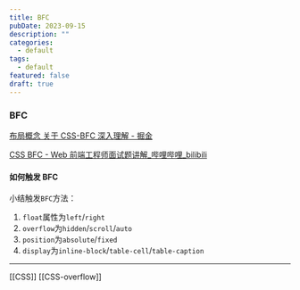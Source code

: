 ```yaml
---
title: BFC
pubDate: 2023-09-15
description: ""
categories:
  - default
tags:
  - default
featured: false
draft: true
---
```

### BFC

[布局概念 关于 CSS-BFC 深入理解 - 掘金](https://juejin.cn/post/6844903476774830094)

[CSS BFC - Web 前端工程师面试题讲解\_哔哩哔哩\_bilibili](https://www.bilibili.com/video/BV1h54y1D7rb/?share_source=copy_web&vd_source=f5d15384f6f30e1d80d40948354bf681)

#### 如何触发 BFC

小结触发`BFC`方法：

1. `float`属性为`left`/`right`
2. `overflow`为`hidden`/`scroll`/`auto`
3. `position`为`absolute`/`fixed`
4. `display`为`inline-block`/`table-cell`/`table-caption`

---

[[CSS]]
[[CSS-overflow]]
